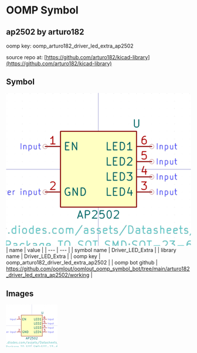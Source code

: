# OOMP Symbol  
## ap2502  by arturo182  
  
oomp key: oomp_arturo182_driver_led_extra_ap2502  
  
source repo at: [https://github.com/arturo182/kicad-library](https://github.com/arturo182/kicad-library)  
## Symbol  
  
[![working.png](working_600.png)](working.png)  
| name | value | 
| --- | --- | 
| symbol name | Driver_LED_Extra | 
| library name | Driver_LED_Extra | 
| oomp key | oomp_arturo182_driver_led_extra_ap2502 | 
| oomp bot github | https://github.com/oomlout/oomlout_oomp_symbol_bot/tree/main/arturo182_driver_led_extra_ap2502/working | 
## Images  
  
[![working.png](working_140.png)](working.png)  
